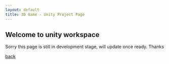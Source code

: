 ```yaml
---
layout: default
title: 3D Game - Unity Project Page
---
```


## Welcome to unity workspace

Sorry this page is still in development stage, will update once ready.
Thanks

[back](https://fazrul96.github.io/fazrul.github.io/)
